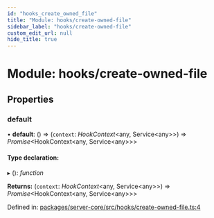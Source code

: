 ```yaml
---
id: "hooks_create_owned_file"
title: "Module: hooks/create-owned-file"
sidebar_label: "hooks/create-owned-file"
custom_edit_url: null
hide_title: true
---
```


# Module: hooks/create-owned-file

## Properties

### default

• **default**: () => (`context`: *HookContext*<any, Service<any\>\>) => *Promise*<HookContext<any, Service<any\>\>\>

#### Type declaration:

▸ (): *function*

**Returns:** (`context`: *HookContext*<any, Service<any\>\>) => *Promise*<HookContext<any, Service<any\>\>\>

Defined in: [packages/server-core/src/hooks/create-owned-file.ts:4](https://github.com/xr3ngine/xr3ngine/blob/77d12cea0/packages/server-core/src/hooks/create-owned-file.ts#L4)
